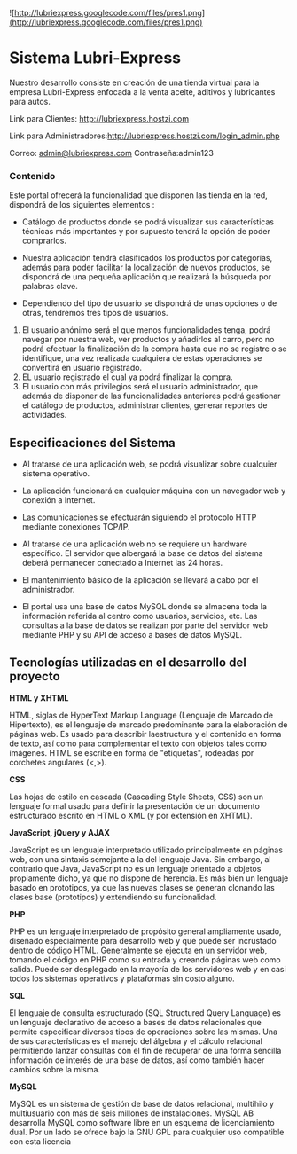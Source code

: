 ![http://lubriexpress.googlecode.com/files/pres1.png](http://lubriexpress.googlecode.com/files/pres1.png)

# Sistema Lubri-Express #

Nuestro desarrollo consiste en creación de una tienda virtual para la empresa Lubri-Express enfocada a la venta aceite, aditivos y lubricantes para autos.

Link para Clientes: http://lubriexpress.hostzi.com


Link para Administradores:http://lubriexpress.hostzi.com/login_admin.php

Correo: admin@lubriexpress.com
Contraseña:admin123

### Contenido ###
Este portal ofrecerá la funcionalidad que disponen las tienda en la red, dispondrá de los siguientes elementos :

  * Catálogo de productos donde se podrá visualizar sus características técnicas más importantes y por supuesto tendrá la opción de poder comprarlos.

  * Nuestra aplicación tendrá clasificados los productos por categorías, además para poder facilitar la localización de nuevos productos, se dispondrá de una pequeña aplicación que realizará la búsqueda por palabras clave.

  * Dependiendo del tipo de usuario se dispondrá de unas opciones o de otras, tendremos tres tipos de usuarios.
  1. El usuario anónimo será el que menos funcionalidades tenga, podrá navegar por nuestra web, ver productos y añadirlos al carro, pero no podrá efectuar la finalización de la compra hasta que no se registre o se identifique, una vez realizada cualquiera de estas operaciones se convertirá en usuario registrado.
  1. EL usuario registrado el cual ya podrá finalizar la compra.
  1. El usuario con más privilegios será el usuario administrador, que además de disponer de las funcionalidades anteriores podrá gestionar el catálogo de productos, administrar clientes, generar reportes de actividades.

## Especificaciones del Sistema ##

  * Al tratarse de una aplicación web, se podrá visualizar sobre cualquier sistema operativo.

  * La aplicación funcionará en cualquier máquina con un navegador web y conexión a Internet.

  * Las comunicaciones se efectuarán siguiendo el protocolo HTTP mediante conexiones TCP/IP.

  * Al tratarse de una aplicación web no se requiere un hardware específico. El servidor que albergará la base de datos del sistema deberá permanecer conectado a Internet las 24 horas.

  * El mantenimiento básico de la aplicación se llevará a cabo por el administrador.

  * El portal usa una base de datos MySQL donde se almacena toda la información referida al centro como usuarios, servicios, etc. Las consultas a la base de datos se realizan por parte del servidor web mediante PHP y su API de acceso a bases de datos MySQL.

## Tecnologías utilizadas en el desarrollo del proyecto ##

**HTML y XHTML**

HTML, siglas de HyperText Markup Language (Lenguaje de Marcado de Hipertexto), es el lenguaje de marcado predominante para la elaboración de páginas web. Es usado para describir laestructura y el contenido en forma de texto, así como para complementar el texto con objetos tales como imágenes. HTML se escribe en forma de "etiquetas", rodeadas por corchetes angulares (<,>).

**CSS**

Las hojas de estilo en cascada (Cascading Style Sheets, CSS) son un lenguaje formal usado para definir la presentación de un documento estructurado escrito en HTML o XML (y por extensión en XHTML).

**JavaScript, jQuery y AJAX**

JavaScript es un lenguaje interpretado utilizado principalmente en páginas web, con una sintaxis semejante a la del lenguaje Java. Sin embargo, al contrario que Java, JavaScript no es un lenguaje orientado a objetos propiamente dicho, ya que no dispone de herencia. Es más bien un lenguaje basado en prototipos, ya que las nuevas clases se generan clonando las clases base (prototipos) y extendiendo su funcionalidad.

**PHP**

PHP es un lenguaje interpretado de propósito general ampliamente usado, diseñado especialmente para desarrollo web y que puede ser incrustado dentro de código HTML. Generalmente se ejecuta en un servidor web, tomando el código en PHP como su entrada y creando páginas web como salida. Puede ser desplegado en la mayoría de los servidores web y en casi todos los sistemas
operativos y plataformas sin costo alguno.

**SQL**

El lenguaje de consulta estructurado (SQL Structured Query Language) es un lenguaje declarativo de acceso a bases de datos relacionales que permite especificar diversos tipos de operaciones sobre las mismas. Una de sus características es el manejo del álgebra y el cálculo relacional permitiendo
lanzar consultas con el fin de recuperar de una forma sencilla información de interés de una base de datos, así como también hacer cambios sobre la misma.

**MySQL**

MySQL es un sistema de gestión de base de datos relacional, multihilo y multiusuario con más de seis millones de instalaciones. MySQL AB desarrolla MySQL como software libre en un esquema de licenciamiento dual. Por un lado se ofrece bajo la GNU GPL para cualquier uso compatible con esta licencia